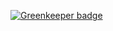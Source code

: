 
[![Greenkeeper badge](https://badges.greenkeeper.io/janryWang/super-plugin.svg)](https://greenkeeper.io/)
